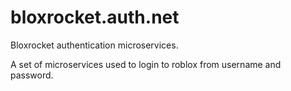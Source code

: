 # bloxrocket.auth.net
Bloxrocket authentication microservices.

A set of microservices used to login to roblox from username and password.
